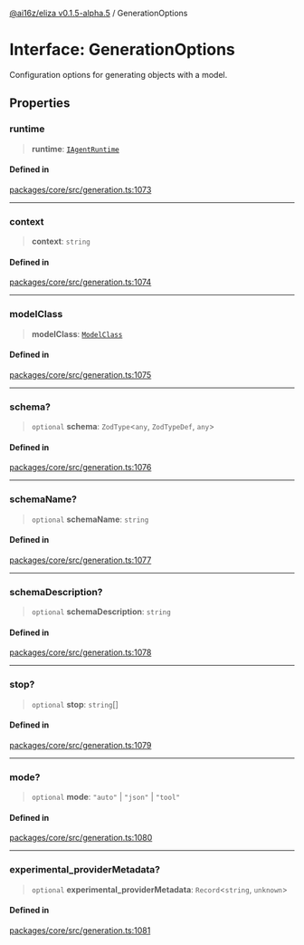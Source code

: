 [@ai16z/eliza v0.1.5-alpha.5](../index.md) / GenerationOptions

# Interface: GenerationOptions

Configuration options for generating objects with a model.

## Properties

### runtime

> **runtime**: [`IAgentRuntime`](IAgentRuntime.md)

#### Defined in

[packages/core/src/generation.ts:1073](https://github.com/meliksahgurtemel/eliza/blob/main/packages/core/src/generation.ts#L1073)

***

### context

> **context**: `string`

#### Defined in

[packages/core/src/generation.ts:1074](https://github.com/meliksahgurtemel/eliza/blob/main/packages/core/src/generation.ts#L1074)

***

### modelClass

> **modelClass**: [`ModelClass`](../enumerations/ModelClass.md)

#### Defined in

[packages/core/src/generation.ts:1075](https://github.com/meliksahgurtemel/eliza/blob/main/packages/core/src/generation.ts#L1075)

***

### schema?

> `optional` **schema**: `ZodType`\<`any`, `ZodTypeDef`, `any`\>

#### Defined in

[packages/core/src/generation.ts:1076](https://github.com/meliksahgurtemel/eliza/blob/main/packages/core/src/generation.ts#L1076)

***

### schemaName?

> `optional` **schemaName**: `string`

#### Defined in

[packages/core/src/generation.ts:1077](https://github.com/meliksahgurtemel/eliza/blob/main/packages/core/src/generation.ts#L1077)

***

### schemaDescription?

> `optional` **schemaDescription**: `string`

#### Defined in

[packages/core/src/generation.ts:1078](https://github.com/meliksahgurtemel/eliza/blob/main/packages/core/src/generation.ts#L1078)

***

### stop?

> `optional` **stop**: `string`[]

#### Defined in

[packages/core/src/generation.ts:1079](https://github.com/meliksahgurtemel/eliza/blob/main/packages/core/src/generation.ts#L1079)

***

### mode?

> `optional` **mode**: `"auto"` \| `"json"` \| `"tool"`

#### Defined in

[packages/core/src/generation.ts:1080](https://github.com/meliksahgurtemel/eliza/blob/main/packages/core/src/generation.ts#L1080)

***

### experimental\_providerMetadata?

> `optional` **experimental\_providerMetadata**: `Record`\<`string`, `unknown`\>

#### Defined in

[packages/core/src/generation.ts:1081](https://github.com/meliksahgurtemel/eliza/blob/main/packages/core/src/generation.ts#L1081)
